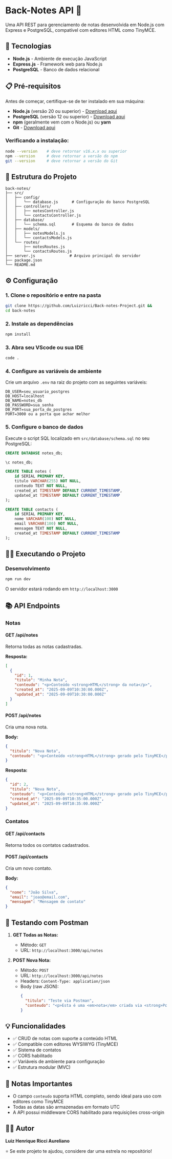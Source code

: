 # Back-Notes API 📝

Uma API REST para gerenciamento de notas desenvolvida em Node.js com Express e PostgreSQL, compatível com editores HTML como TinyMCE.

## 🚀 Tecnologias

- **Node.js** - Ambiente de execução JavaScript
- **Express.js** - Framework web para Node.js
- **PostgreSQL** - Banco de dados relacional

## 📋 Pré-requisitos

Antes de começar, certifique-se de ter instalado em sua máquina:

- **Node.js** (versão 20 ou superior) - [Download aqui](https://nodejs.org/)
- **PostgreSQL** (versão 12 ou superior) - [Download aqui](https://www.postgresql.org/download/)
- **npm** (geralmente vem com o Node.js) ou **yarn**
- **Git** - [Download aqui](https://git-scm.com/)

### Verificando a instalação:
```bash
node --version    # deve retornar v16.x.x ou superior
npm --version     # deve retornar a versão do npm
git --version     # deve retornar a versão do Git
```

## 📁 Estrutura do Projeto

```
back-notes/
├── src/
│   ├── config/
│   │   └── database.js      # Configuração do banco PostgreSQL
│   ├── controllers/
│   │   ├── notesController.js
│   │   └── contactsController.js
│   ├── database/
│   │   └── schema.sql       # Esquema do banco de dados
│   ├── models/
│   │   ├── notesModels.js
│   │   └── contactsModels.js
│   └── routes/
│       ├── notesRoutes.js
│       └── contactsRoutes.js
├── server.js               # Arquivo principal do servidor
├── package.json
└── README.md
```

## ⚙️ Configuração

### 1. Clone o repositório e entre na pasta
```bash
git clone https://github.com/Luizricci/Back-notes-Project.git &&
cd back-notes
```
### 2. Instale as dependências
```bash
npm install
```

### 3. Abra seu VScode ou sua IDE
```bash
code .
```


### 4. Configure as variáveis de ambiente
Crie um arquivo `.env` na raiz do projeto com as seguintes variáveis:

```env
DB_USER=seu_usuario_postgres
DB_HOST=localhost
DB_NAME=notes_db
DB_PASSWORD=sua_senha
DB_PORT=sua_porta_do_postgres
PORT=3000 ou a porta que achar melhor
```

### 5. Configure o banco de dados
Execute o script SQL localizado em `src/database/schema.sql` no seu PostgreSQL:

```sql
CREATE DATABASE notes_db;

\c notes_db;

CREATE TABLE notes (
    id SERIAL PRIMARY KEY,
    titulo VARCHAR(255) NOT NULL,
    conteudo TEXT NOT NULL,
    created_at TIMESTAMP DEFAULT CURRENT_TIMESTAMP,
    updated_at TIMESTAMP DEFAULT CURRENT_TIMESTAMP
);

CREATE TABLE contacts (
    id SERIAL PRIMARY KEY,
    nome VARCHAR(100) NOT NULL,
    email VARCHAR(100) NOT NULL,
    mensagem TEXT NOT NULL,
    created_at TIMESTAMP DEFAULT CURRENT_TIMESTAMP
);
```

## 🏃‍♂️ Executando o Projeto

### Desenvolvimento
```bash
npm run dev
```


O servidor estará rodando em `http://localhost:3000`

## 📚 API Endpoints

### Notas

#### GET /api/notes
Retorna todas as notas cadastradas.

**Resposta:**
```json
[
  {
    "id": 1,
    "titulo": "Minha Nota",
    "conteudo": "<p>Conteúdo <strong>HTML</strong> da nota</p>",
    "created_at": "2025-09-09T10:30:00.000Z",
    "updated_at": "2025-09-09T10:30:00.000Z"
  }
]
```

#### POST /api/notes
Cria uma nova nota.

**Body:**
```json
{
  "titulo": "Nova Nota",
  "conteudo": "<p>Conteúdo <strong>HTML</strong> gerado pelo TinyMCE</p>"
}
```

**Resposta:**
```json
{
  "id": 2,
  "titulo": "Nova Nota",
  "conteudo": "<p>Conteúdo <strong>HTML</strong> gerado pelo TinyMCE</p>",
  "created_at": "2025-09-09T10:35:00.000Z",
  "updated_at": "2025-09-09T10:35:00.000Z"
}
```

### Contatos

#### GET /api/contacts
Retorna todos os contatos cadastrados.

#### POST /api/contacts
Cria um novo contato.

**Body:**
```json
{
  "nome": "João Silva",
  "email": "joao@email.com",
  "mensagem": "Mensagem de contato"
}
```

## 🔧 Testando com Postman

1. **GET Todas as Notas:**
   - Método: `GET`
   - URL: `http://localhost:3000/api/notes`

2. **POST Nova Nota:**
   - Método: `POST`
   - URL: `http://localhost:3000/api/notes`
   - Headers: `Content-Type: application/json`
   - Body (raw JSON):
     ```json
     {
       "titulo": "Teste via Postman",
       "conteudo": "<p>Esta é uma <em>nota</em> criada via <strong>Postman</strong></p>"
     }
     ```

## 💡 Funcionalidades

- ✅ CRUD de notas com suporte a conteúdo HTML
- ✅ Compatible com editores WYSIWYG (TinyMCE)
- ✅ Sistema de contatos
- ✅ CORS habilitado
- ✅ Variáveis de ambiente para configuração
- ✅ Estrutura modular (MVC)

## 📝 Notas Importantes

- O campo `conteudo` suporta HTML completo, sendo ideal para uso com editores como TinyMCE
- Todas as datas são armazenadas em formato UTC
- A API possui middleware CORS habilitado para requisições cross-origin

## 👨‍💻 Autor

**Luiz Henrique Ricci Aureliano**


⭐ Se este projeto te ajudou, considere dar uma estrela no repositório!
